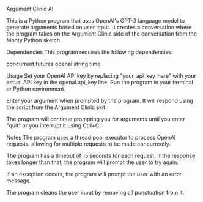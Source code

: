 Argument Clinic AI

This is a Python program that uses OpenAI's GPT-3 language model to generate arguments based on user input. It creates a conversation where the program takes on the Argument Clinic side of the conversation from the Monty Python sketch.

Dependencies
This program requires the following dependencies:

concurrent.futures
openai
string
time

Usage
Set your OpenAI API key by replacing "your_api_key_here" with your actual API key in the openai.api_key line.
Run the program in your terminal or Python environment.

Enter your argument when prompted by the program. It will respond using the script from the Argument Clinic skit.

The program will continue prompting you for arguments until you enter "quit" or you interrupt it using Ctrl+C.


Notes
The program uses a thread pool executor to process OpenAI requests, allowing for multiple requests to be made concurrently.

The program has a timeout of 15 seconds for each request. If the response takes longer than that, the program will prompt the user to try again.

If an exception occurs, the program will prompt the user with an error message.

The program cleans the user input by removing all punctuation from it.

